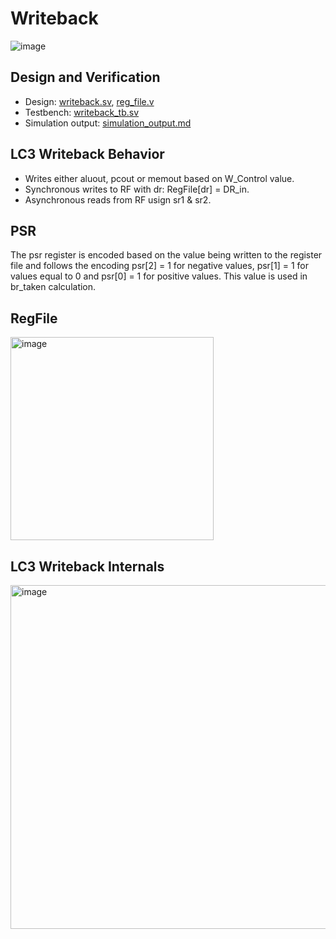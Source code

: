 # Writeback
![image](https://github.com/coolnikitav/learning/assets/30304422/8d64e478-994c-4b83-aa88-33a59d0f672b)

## Design and Verification
- Design: [writeback.sv](writeback.sv), [reg_file.v](reg_file.sv)
- Testbench: [writeback_tb.sv](writeback_tb.sv)
- Simulation output: [simulation_output.md](simulation_output.md)

## LC3 Writeback Behavior
- Writes either aluout, pcout or memout based on W_Control value.
- Synchronous writes to RF with dr: RegFile[dr] = DR_in.
- Asynchronous reads from RF usign sr1 & sr2.

## PSR
The psr register is encoded based on the value being written to the register file and follows the encoding psr[2] = 1 for negative values, psr[1] = 1 for values equal to 0 and psr[0] = 1 for positive values. This value is used in br_taken calculation.

## RegFile
<img src="https://github.com/coolnikitav/coding-lessons/assets/30304422/571263a9-298d-4e3d-8583-f816980c0bf8" alt="image" width="325"/>

## LC3 Writeback Internals
<img src="https://github.com/coolnikitav/projects/assets/30304422/745b60d7-eeb2-435f-90b7-3e3eaff50d48" alt="image" width="550"/>
